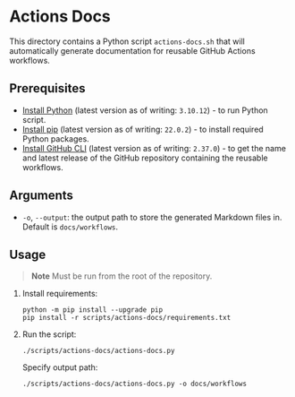 # Actions Docs

This directory contains a Python script `actions-docs.sh` that will automatically generate documentation for reusable GitHub Actions workflows.

## Prerequisites

- [Install Python](https://www.python.org/downloads/) (latest version as of writing: `3.10.12`) - to run Python script.
- [Install pip](https://pip.pypa.io/en/stable/installation/) (latest version as of writing: `22.0.2`) - to install required Python packages.
- [Install GitHub CLI](https://cli.github.com) (latest version as of writing: `2.37.0`) - to get the name and latest release of the GitHub repository containing the reusable workflows.

## Arguments

- `-o`, `--output`: the output path to store the generated Markdown files in. Default is `docs/workflows`.

## Usage

> **Note** Must be run from the root of the repository.

1. Install requirements:

    ```console
    python -m pip install --upgrade pip
    pip install -r scripts/actions-docs/requirements.txt
    ```

1. Run the script:

    ```console
    ./scripts/actions-docs/actions-docs.py
    ```

    Specify output path:

    ```console
    ./scripts/actions-docs/actions-docs.py -o docs/workflows
    ```
